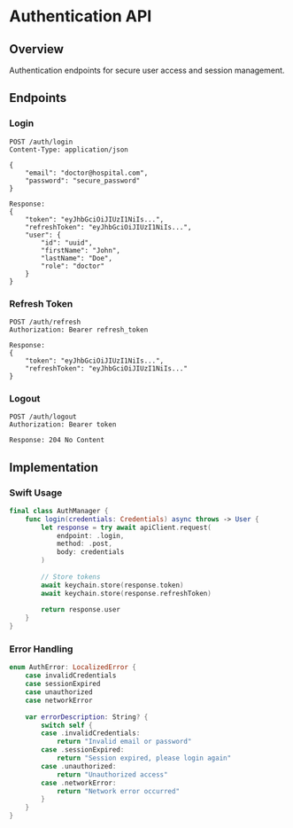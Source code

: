 # Authentication API

## Overview
Authentication endpoints for secure user access and session management.

## Endpoints

### Login
```http
POST /auth/login
Content-Type: application/json

{
    "email": "doctor@hospital.com",
    "password": "secure_password"
}

Response:
{
    "token": "eyJhbGciOiJIUzI1NiIs...",
    "refreshToken": "eyJhbGciOiJIUzI1NiIs...",
    "user": {
        "id": "uuid",
        "firstName": "John",
        "lastName": "Doe",
        "role": "doctor"
    }
}
```

### Refresh Token
```http
POST /auth/refresh
Authorization: Bearer refresh_token

Response:
{
    "token": "eyJhbGciOiJIUzI1NiIs...",
    "refreshToken": "eyJhbGciOiJIUzI1NiIs..."
}
```

### Logout
```http
POST /auth/logout
Authorization: Bearer token

Response: 204 No Content
```

## Implementation

### Swift Usage
```swift
final class AuthManager {
    func login(credentials: Credentials) async throws -> User {
        let response = try await apiClient.request(
            endpoint: .login,
            method: .post,
            body: credentials
        )
        
        // Store tokens
        await keychain.store(response.token)
        await keychain.store(response.refreshToken)
        
        return response.user
    }
}
```

### Error Handling
```swift
enum AuthError: LocalizedError {
    case invalidCredentials
    case sessionExpired
    case unauthorized
    case networkError
    
    var errorDescription: String? {
        switch self {
        case .invalidCredentials:
            return "Invalid email or password"
        case .sessionExpired:
            return "Session expired, please login again"
        case .unauthorized:
            return "Unauthorized access"
        case .networkError:
            return "Network error occurred"
        }
    }
} 